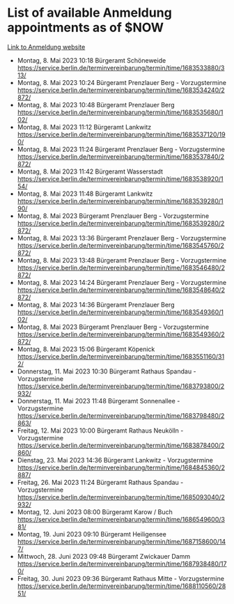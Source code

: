 # List of available Anmeldung appointments as of $NOW
[Link to Anmeldung website](https://service.berlin.de/terminvereinbarung/termin/tag.php?termin=1&anliegen[]=120686&dienstleisterlist=122210,122217,327316,122219,327312,122227,327314,122231,327346,122243,327348,122254,122252,329742,122260,329745,122262,329748,122271,327278,122273,327274,122277,327276,330436,122280,327294,122282,327290,122284,327292,122291,327270,122285,327266,122286,327264,122296,327268,150230,329760,122297,327286,122294,327284,122312,329763,122314,329775,122304,327330,122311,327334,122309,327332,317869,122281,327352,122279,329772,122283,122276,327324,122274,327326,122267,329766,122246,327318,122251,327320,122257,327322,122208,327298,122226,327300&herkunft=http%3A%2F%2Fservice.berlin.de%2Fdienstleistung%2F120686%2F)
- Montag, 8. Mai 2023 10:18 Bürgeramt Schöneweide https://service.berlin.de/terminvereinbarung/termin/time/1683533880/313/
- Montag, 8. Mai 2023 10:24 Bürgeramt Prenzlauer Berg - Vorzugstermine https://service.berlin.de/terminvereinbarung/termin/time/1683534240/2872/
- Montag, 8. Mai 2023 10:48 Bürgeramt Prenzlauer Berg https://service.berlin.de/terminvereinbarung/termin/time/1683535680/102/
- Montag, 8. Mai 2023 11:12 Bürgeramt Lankwitz https://service.berlin.de/terminvereinbarung/termin/time/1683537120/190/
- Montag, 8. Mai 2023 11:24 Bürgeramt Prenzlauer Berg - Vorzugstermine https://service.berlin.de/terminvereinbarung/termin/time/1683537840/2872/
- Montag, 8. Mai 2023 11:42 Bürgeramt Wasserstadt https://service.berlin.de/terminvereinbarung/termin/time/1683538920/154/
- Montag, 8. Mai 2023 11:48 Bürgeramt Lankwitz https://service.berlin.de/terminvereinbarung/termin/time/1683539280/190/
- Montag, 8. Mai 2023  Bürgeramt Prenzlauer Berg - Vorzugstermine https://service.berlin.de/terminvereinbarung/termin/time/1683539280/2872/
- Montag, 8. Mai 2023 13:36 Bürgeramt Prenzlauer Berg - Vorzugstermine https://service.berlin.de/terminvereinbarung/termin/time/1683545760/2872/
- Montag, 8. Mai 2023 13:48 Bürgeramt Prenzlauer Berg - Vorzugstermine https://service.berlin.de/terminvereinbarung/termin/time/1683546480/2872/
- Montag, 8. Mai 2023 14:24 Bürgeramt Prenzlauer Berg - Vorzugstermine https://service.berlin.de/terminvereinbarung/termin/time/1683548640/2872/
- Montag, 8. Mai 2023 14:36 Bürgeramt Prenzlauer Berg https://service.berlin.de/terminvereinbarung/termin/time/1683549360/102/
- Montag, 8. Mai 2023  Bürgeramt Prenzlauer Berg - Vorzugstermine https://service.berlin.de/terminvereinbarung/termin/time/1683549360/2872/
- Montag, 8. Mai 2023 15:06 Bürgeramt Köpenick https://service.berlin.de/terminvereinbarung/termin/time/1683551160/312/
- Donnerstag, 11. Mai 2023 10:30 Bürgeramt Rathaus Spandau - Vorzugstermine https://service.berlin.de/terminvereinbarung/termin/time/1683793800/2932/
- Donnerstag, 11. Mai 2023 11:48 Bürgeramt Sonnenallee - Vorzugstermine https://service.berlin.de/terminvereinbarung/termin/time/1683798480/2863/
- Freitag, 12. Mai 2023 10:00 Bürgeramt Rathaus Neukölln - Vorzugstermine https://service.berlin.de/terminvereinbarung/termin/time/1683878400/2860/
- Dienstag, 23. Mai 2023 14:36 Bürgeramt Lankwitz - Vorzugstermine https://service.berlin.de/terminvereinbarung/termin/time/1684845360/2887/
- Freitag, 26. Mai 2023 11:24 Bürgeramt Rathaus Spandau - Vorzugstermine https://service.berlin.de/terminvereinbarung/termin/time/1685093040/2932/
- Montag, 12. Juni 2023 08:00 Bürgeramt Karow / Buch https://service.berlin.de/terminvereinbarung/termin/time/1686549600/381/
- Montag, 19. Juni 2023 09:10 Bürgeramt Heiligensee https://service.berlin.de/terminvereinbarung/termin/time/1687158600/147/
- Mittwoch, 28. Juni 2023 09:48 Bürgeramt Zwickauer Damm https://service.berlin.de/terminvereinbarung/termin/time/1687938480/170/
- Freitag, 30. Juni 2023 09:36 Bürgeramt Rathaus Mitte - Vorzugstermine https://service.berlin.de/terminvereinbarung/termin/time/1688110560/2851/
